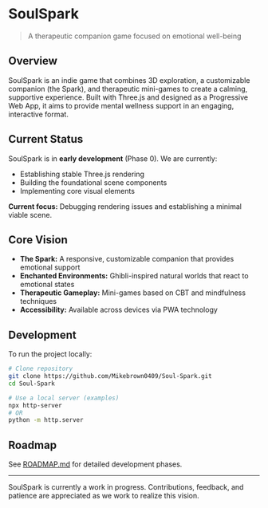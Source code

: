 # SoulSpark

> A therapeutic companion game focused on emotional well-being

## Overview

SoulSpark is an indie game that combines 3D exploration, a customizable companion (the Spark), and therapeutic mini-games to create a calming, supportive experience. Built with Three.js and designed as a Progressive Web App, it aims to provide mental wellness support in an engaging, interactive format.

## Current Status

SoulSpark is in **early development** (Phase 0). We are currently:

- Establishing stable Three.js rendering
- Building the foundational scene components
- Implementing core visual elements

**Current focus:** Debugging rendering issues and establishing a minimal viable scene.

## Core Vision

- **The Spark:** A responsive, customizable companion that provides emotional support
- **Enchanted Environments:** Ghibli-inspired natural worlds that react to emotional states
- **Therapeutic Gameplay:** Mini-games based on CBT and mindfulness techniques
- **Accessibility:** Available across devices via PWA technology

## Development

To run the project locally:

```bash
# Clone repository
git clone https://github.com/Mikebrown0409/Soul-Spark.git
cd Soul-Spark

# Use a local server (examples)
npx http-server
# OR
python -m http.server
```

## Roadmap

See [ROADMAP.md](ROADMAP.md) for detailed development phases.

---

SoulSpark is currently a work in progress. Contributions, feedback, and patience are appreciated as we work to realize this vision. 